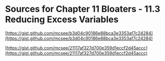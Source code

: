 # Sources for Chapter 11 Bloaters - 11.3 Reducing Excess Variables


[https://gist.github.com/mcsee/b3d04c90186e88bca3e3353af7c24284](https://gist.github.com/mcsee/b3d04c90186e88bca3e3353af7c24284)

[https://gist.github.com/mcsee/21117af327d700e359d1eccf2d45accc](https://gist.github.com/mcsee/21117af327d700e359d1eccf2d45accc)